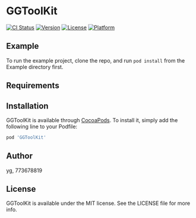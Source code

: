# GGToolKit

[![CI Status](https://img.shields.io/travis/yg/GGToolKit.svg?style=flat)](https://travis-ci.org/yg/GGToolKit)
[![Version](https://img.shields.io/cocoapods/v/GGToolKit.svg?style=flat)](https://cocoapods.org/pods/GGToolKit)
[![License](https://img.shields.io/cocoapods/l/GGToolKit.svg?style=flat)](https://cocoapods.org/pods/GGToolKit)
[![Platform](https://img.shields.io/cocoapods/p/GGToolKit.svg?style=flat)](https://cocoapods.org/pods/GGToolKit)

## Example

To run the example project, clone the repo, and run `pod install` from the Example directory first.

## Requirements

## Installation

GGToolKit is available through [CocoaPods](https://cocoapods.org). To install
it, simply add the following line to your Podfile:

```ruby
pod 'GGToolKit'
```

## Author

yg, 773678819

## License

GGToolKit is available under the MIT license. See the LICENSE file for more info.
